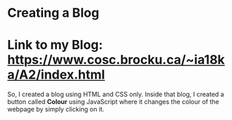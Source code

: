 # Creating a Blog
# Link to my Blog: <a>https://www.cosc.brocku.ca/~ia18ka/A2/index.html</a>
So, I created a blog using HTML and CSS only. Inside that blog, I created a button called <b>Colour</b> using JavaScript where it changes the colour of the webpage by simply clicking on it.

